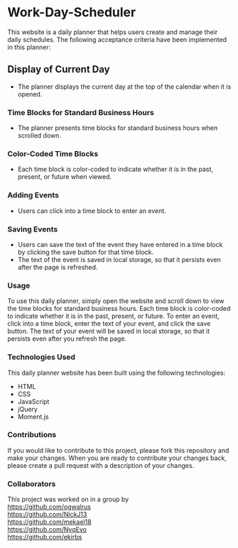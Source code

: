 # Work-Day-Scheduler
This website is a daily planner that helps users create and manage their daily schedules. The following acceptance criteria have been implemented in this planner:

## Display of Current Day
- The planner displays the current day at the top of the calendar when it is opened.
### Time Blocks for Standard Business Hours
- The planner presents time blocks for standard business hours when scrolled down.
### Color-Coded Time Blocks
- Each time block is color-coded to indicate whether it is in the past, present, or future when viewed.
### Adding Events
- Users can click into a time block to enter an event.
### Saving Events
- Users can save the text of the event they have entered in a time block by clicking the save button for that time block.
- The text of the event is saved in local storage, so that it persists even after the page is refreshed.
### Usage
To use this daily planner, simply open the website and scroll down to view the time blocks for standard business hours. Each time block is color-coded to indicate whether it is in the past, present, or future. To enter an event, click into a time block, enter the text of your event, and click the save button. The text of your event will be saved in local storage, so that it persists even after you refresh the page.

### Technologies Used
This daily planner website has been built using the following technologies:

- HTML
- CSS
- JavaScript
- jQuery
- Moment.js
### Contributions
If you would like to contribute to this project, please fork this repository and make your changes. When you are ready to contribute your changes back, please create a pull request with a description of your changes.

### Collaborators
This project was worked on in a group by <br/>
https://github.com/ogwalrus <br/>
https://github.com/NickJ13 <br/>
https://github.com/mekael18 <br/>
https://github.com/NyqEvo <br/>
https://github.com/ekirbs
